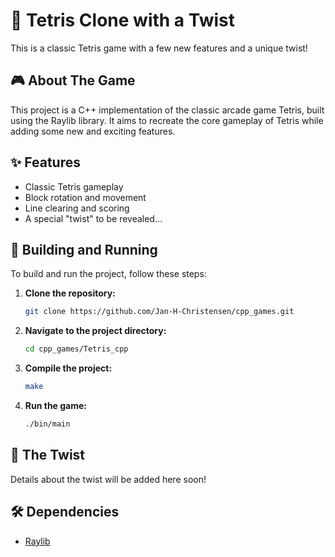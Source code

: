 # 🧱 Tetris Clone with a Twist

This is a classic Tetris game with a few new features and a unique twist!

## 🎮 About The Game

This project is a C++ implementation of the classic arcade game Tetris, built using the Raylib library. It aims to recreate the core gameplay of Tetris while adding some new and exciting features.

## ✨ Features

*   Classic Tetris gameplay
*   Block rotation and movement
*   Line clearing and scoring
*   A special "twist" to be revealed...

## 🚀 Building and Running

To build and run the project, follow these steps:

1.  **Clone the repository:**
    ```bash
    git clone https://github.com/Jan-H-Christensen/cpp_games.git
    ```
2.  **Navigate to the project directory:**
    ```bash
    cd cpp_games/Tetris_cpp
    ```
3.  **Compile the project:**
    ```bash
    make
    ```
4.  **Run the game:**
    ```bash
    ./bin/main
    ```

## 🤫 The Twist

Details about the twist will be added here soon!

## 🛠️ Dependencies

*   [Raylib](https://www.raylib.com/)
